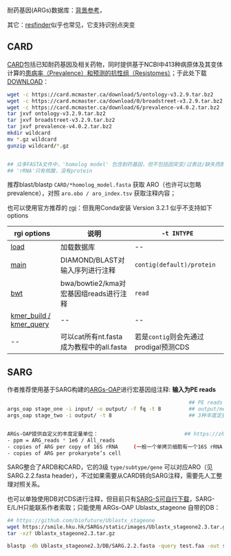 
耐药基因(ARGs)数据库：[背景参考](https://zhuanlan.zhihu.com/p/608186172)，

其它：[resfinder](https://pubmed.ncbi.nlm.nih.gov/32780112/)似乎也常见，它支持识别点突变
   

## CARD

[CARD](https://card.mcmaster.ca/browse)包括已知耐药基因及相关药物，同时提供基于NCBI中413种病原体及其变体计算的[患病率（Prevalence）和预测的抗性组（Resistomes）](https://card.mcmaster.ca/resistomes)；于此处下载[DOWNLOAD](https://card.mcmaster.ca/download/)：

```bash
wget -c https://card.mcmaster.ca/download/5/ontology-v3.2.9.tar.bz2           ## Ontology文件：aro.obo
wget -c https://card.mcmaster.ca/download/0/broadstreet-v3.2.9.tar.bz2        ## CARD数据库：card.json
wget -c https://card.mcmaster.ca/download/6/prevalence-v4.0.2.tar.bz2         ## Resistomes：教程中称为wildcard/DB.gz
tar jxvf ontology-v3.2.9.tar.bz2
tar jxvf broadstreet-v3.2.9.tar.bz2
tar jxvf prevalence-v4.0.2.tar.bz2
mkdir wildcard
mv *.gz wildcard
gunzip wildcard/*.gz


## 众多FASTA文件中，'homolog model' 包含耐药基因，但不包括因突变/过表达/缺失而耐药的基因（储存于'variant/overexpression/knockout'中）
## 'rRNA'只有核酸，没有protein
```

推荐blast/blastp ```CARD/*homolog_model.fasta``` 获取 ARO（也许可以忽略prevalence），对照 ```aro.obo / aro_index.tsv``` 获取注释内容；

也可以使用官方推荐的 [rgi](https://github.com/arpcard/rgi/blob/master/docs/rgi_load.rst)：但我用Conda安装 Version 3.2.1 似乎不支持如下 options

| rgi options | 说明 | ```-t INTYPE``` |
| -- | -- | -- |
| [load](https://github.com/arpcard/rgi/blob/master/docs/rgi_load.rst) | 加载数据库 | -- |
| [main](https://github.com/arpcard/rgi/blob/master/docs/rgi_main.rst) | DIAMOND/BLAST对输入序列进行注释 | ```contig(default)/protein``` |
| [bwt](https://github.com/arpcard/rgi/blob/master/docs/rgi_bwt.rst) | bwa/bowtie2/kma对宏基因组reads进行注释 | ```read``` |
| [kmer_build / kmer_query](https://github.com/arpcard/rgi/blob/master/docs/rgi_kmer.rst) | -- | -- |
| -- | 可以cat所有nt.fasta成为教程中的all.fasta | 若是```contig```则会先通过prodigal预测CDS |


## SARG

作者推荐使用基于SARG构建的[ARGs-OAP](https://github.com/xinehc/ARGs_OAP)进行宏基因组注释: **输入为PE reads**
```bash
                                                           ## PE reads 放置于input/
args_oap stage_one -i input/ -o output/ -f fq -t 8         ## output/metadata.txt 展示各样本中 nRead/n16S/nCell
args_oap stage_two -i output/ -t 8                         ## 3种丰度定量单位的结果，每一列为一个样本


ARGs-OAP提供自定义的丰度定量单位：                            ## https://zhuanlan.zhihu.com/p/651920861    https://doi.org/10.1093/bioinformatics/bty053
- ppm = ARG_reads * 1e6 / All_reads   
- copies of ARG per copy of 16S rRNA     (一般一个单拷贝细胞有一个16S rRNA copy??)
- copies of ARG per prokaryote’s cell
```


SARG整合了ARDB和CARD，它的3级 ```type/subtype/gene``` 可以对应ARO（见SARG.2.2.fasta header），不过如果需要从CARD转向SARG注释，需要先人工整理对照关系。


也可以单独使用DB对CDS进行注释，但目前只有[SARG-S可自行下载](https://smile.hku.hk/ARGs/Indexing/download)，SARG-E/L/H只能联系作者索取；只能使用 ARGs-OAP Ublastx_stageone 自带的DB：

```bash
## https://github.com/biofuture/Ublastx_stageone
wget https://smile.hku.hk/SARGs/static/images/Ublastx_stageone2.3.tar.gz
tar -xzf Ublastx_stageone2.3.tar.gz

blastp -db Ublastx_stageone2.3/DB/SARG.2.2.fasta -query test.faa -out sarg.m8 -max_target_seqs 5 -evalue 1e-5 -outfmt 6 -num_threads 8 -task blastp-fast
```








